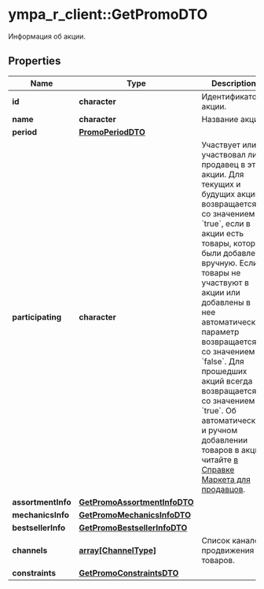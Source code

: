 # ympa_r_client::GetPromoDTO

Информация об акции.

## Properties
Name | Type | Description | Notes
------------ | ------------- | ------------- | -------------
**id** | **character** | Идентификатор акции. | 
**name** | **character** | Название акции. | 
**period** | [**PromoPeriodDTO**](PromoPeriodDTO.md) |  | 
**participating** | **character** | Участвует или участвовал ли продавец в этой акции.  Для текущих и будущих акций возвращается со значением &#x60;true&#x60;, если в акции есть товары, которые были добавлены вручную. Если товары не участвуют в акции или добавлены в нее автоматически, параметр возвращается со значением &#x60;false&#x60;.  Для прошедших акций всегда возвращается со значением &#x60;true&#x60;.  Об автоматическом и ручном добавлении товаров в акцию читайте [в Справке Маркета для продавцов](https://yandex.ru/support2/marketplace/ru/marketing/promos/market/index).  | 
**assortmentInfo** | [**GetPromoAssortmentInfoDTO**](GetPromoAssortmentInfoDTO.md) |  | 
**mechanicsInfo** | [**GetPromoMechanicsInfoDTO**](GetPromoMechanicsInfoDTO.md) |  | 
**bestsellerInfo** | [**GetPromoBestsellerInfoDTO**](GetPromoBestsellerInfoDTO.md) |  | 
**channels** | [**array[ChannelType]**](ChannelType.md) | Список каналов продвижения товаров. | [optional] 
**constraints** | [**GetPromoConstraintsDTO**](GetPromoConstraintsDTO.md) |  | [optional] 


